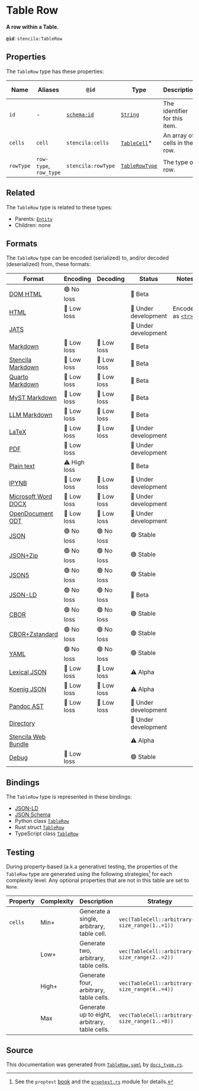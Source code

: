 # Table Row

**A row within a Table.**

**`@id`**: `stencila:TableRow`

## Properties

The `TableRow` type has these properties:

| Name      | Aliases                | `@id`                                | Type                                                                                                           | Description                   | Inherited from                                                                                   |
| --------- | ---------------------- | ------------------------------------ | -------------------------------------------------------------------------------------------------------------- | ----------------------------- | ------------------------------------------------------------------------------------------------ |
| `id`      | -                      | [`schema:id`](https://schema.org/id) | [`String`](https://github.com/stencila/stencila/blob/main/docs/reference/schema/data/string.md)                | The identifier for this item. | [`Entity`](https://github.com/stencila/stencila/blob/main/docs/reference/schema/other/entity.md) |
| `cells`   | `cell`                 | `stencila:cells`                     | [`TableCell`](https://github.com/stencila/stencila/blob/main/docs/reference/schema/works/table-cell.md)*       | An array of cells in the row. | -                                                                                                |
| `rowType` | `row-type`, `row_type` | `stencila:rowType`                   | [`TableRowType`](https://github.com/stencila/stencila/blob/main/docs/reference/schema/works/table-row-type.md) | The type of row.              | -                                                                                                |

## Related

The `TableRow` type is related to these types:

- Parents: [`Entity`](https://github.com/stencila/stencila/blob/main/docs/reference/schema/other/entity.md)
- Children: none

## Formats

The `TableRow` type can be encoded (serialized) to, and/or decoded (deserialized) from, these formats:

| Format                                                                                               | Encoding     | Decoding   | Status              | Notes                                                                             |
| ---------------------------------------------------------------------------------------------------- | ------------ | ---------- | ------------------- | --------------------------------------------------------------------------------- |
| [DOM HTML](https://github.com/stencila/stencila/blob/main/docs/reference/formats/dom.html.md)        | 🟢 No loss    |            | 🔶 Beta              |                                                                                   |
| [HTML](https://github.com/stencila/stencila/blob/main/docs/reference/formats/html.md)                | 🔷 Low loss   |            | 🚧 Under development | Encoded as [`<tr>`](https://developer.mozilla.org/en-US/docs/Web/HTML/Element/tr) |
| [JATS](https://github.com/stencila/stencila/blob/main/docs/reference/formats/jats.md)                |              |            | 🚧 Under development |                                                                                   |
| [Markdown](https://github.com/stencila/stencila/blob/main/docs/reference/formats/md.md)              | 🔷 Low loss   | 🔷 Low loss | 🔶 Beta              |                                                                                   |
| [Stencila Markdown](https://github.com/stencila/stencila/blob/main/docs/reference/formats/smd.md)    | 🔷 Low loss   | 🔷 Low loss | 🔶 Beta              |                                                                                   |
| [Quarto Markdown](https://github.com/stencila/stencila/blob/main/docs/reference/formats/qmd.md)      | 🔷 Low loss   | 🔷 Low loss | 🔶 Beta              |                                                                                   |
| [MyST Markdown](https://github.com/stencila/stencila/blob/main/docs/reference/formats/myst.md)       | 🔷 Low loss   | 🔷 Low loss | 🔶 Beta              |                                                                                   |
| [LLM Markdown](https://github.com/stencila/stencila/blob/main/docs/reference/formats/llmd.md)        | 🔷 Low loss   | 🔷 Low loss | 🔶 Beta              |                                                                                   |
| [LaTeX](https://github.com/stencila/stencila/blob/main/docs/reference/formats/latex.md)              | 🔷 Low loss   | 🔷 Low loss | 🚧 Under development |                                                                                   |
| [PDF](https://github.com/stencila/stencila/blob/main/docs/reference/formats/pdf.md)                  | 🔷 Low loss   |            | 🚧 Under development |                                                                                   |
| [Plain text](https://github.com/stencila/stencila/blob/main/docs/reference/formats/text.md)          | ⚠️ High loss |            | 🔶 Beta              |                                                                                   |
| [IPYNB](https://github.com/stencila/stencila/blob/main/docs/reference/formats/ipynb.md)              | 🔷 Low loss   | 🔷 Low loss | 🚧 Under development |                                                                                   |
| [Microsoft Word DOCX](https://github.com/stencila/stencila/blob/main/docs/reference/formats/docx.md) | 🔷 Low loss   | 🔷 Low loss | 🚧 Under development |                                                                                   |
| [OpenDocument ODT](https://github.com/stencila/stencila/blob/main/docs/reference/formats/odt.md)     | 🔷 Low loss   | 🔷 Low loss | 🚧 Under development |                                                                                   |
| [JSON](https://github.com/stencila/stencila/blob/main/docs/reference/formats/json.md)                | 🟢 No loss    | 🟢 No loss  | 🟢 Stable            |                                                                                   |
| [JSON+Zip](https://github.com/stencila/stencila/blob/main/docs/reference/formats/json.zip.md)        | 🟢 No loss    | 🟢 No loss  | 🟢 Stable            |                                                                                   |
| [JSON5](https://github.com/stencila/stencila/blob/main/docs/reference/formats/json5.md)              | 🟢 No loss    | 🟢 No loss  | 🟢 Stable            |                                                                                   |
| [JSON-LD](https://github.com/stencila/stencila/blob/main/docs/reference/formats/jsonld.md)           | 🟢 No loss    | 🟢 No loss  | 🔶 Beta              |                                                                                   |
| [CBOR](https://github.com/stencila/stencila/blob/main/docs/reference/formats/cbor.md)                | 🟢 No loss    | 🟢 No loss  | 🟢 Stable            |                                                                                   |
| [CBOR+Zstandard](https://github.com/stencila/stencila/blob/main/docs/reference/formats/cbor.zstd.md) | 🟢 No loss    | 🟢 No loss  | 🟢 Stable            |                                                                                   |
| [YAML](https://github.com/stencila/stencila/blob/main/docs/reference/formats/yaml.md)                | 🟢 No loss    | 🟢 No loss  | 🟢 Stable            |                                                                                   |
| [Lexical JSON](https://github.com/stencila/stencila/blob/main/docs/reference/formats/lexical.md)     | 🔷 Low loss   | 🔷 Low loss | ⚠️ Alpha            |                                                                                   |
| [Koenig JSON](https://github.com/stencila/stencila/blob/main/docs/reference/formats/koenig.md)       | 🔷 Low loss   | 🔷 Low loss | ⚠️ Alpha            |                                                                                   |
| [Pandoc AST](https://github.com/stencila/stencila/blob/main/docs/reference/formats/pandoc.md)        | 🔷 Low loss   | 🔷 Low loss | 🚧 Under development |                                                                                   |
| [Directory](https://github.com/stencila/stencila/blob/main/docs/reference/formats/directory.md)      |              |            | 🚧 Under development |                                                                                   |
| [Stencila Web Bundle](https://github.com/stencila/stencila/blob/main/docs/reference/formats/swb.md)  |              |            | ⚠️ Alpha            |                                                                                   |
| [Debug](https://github.com/stencila/stencila/blob/main/docs/reference/formats/debug.md)              | 🔷 Low loss   |            | 🟢 Stable            |                                                                                   |

## Bindings

The `TableRow` type is represented in these bindings:

- [JSON-LD](https://stencila.org/TableRow.jsonld)
- [JSON Schema](https://stencila.org/TableRow.schema.json)
- Python class [`TableRow`](https://github.com/stencila/stencila/blob/main/python/python/stencila/types/table_row.py)
- Rust struct [`TableRow`](https://github.com/stencila/stencila/blob/main/rust/schema/src/types/table_row.rs)
- TypeScript class [`TableRow`](https://github.com/stencila/stencila/blob/main/ts/src/types/TableRow.ts)

## Testing

During property-based (a.k.a generative) testing, the properties of the `TableRow` type are generated using the following strategies[^1] for each complexity level. Any optional properties that are not in this table are set to `None`.

| Property | Complexity | Description                                   | Strategy                                         |
| -------- | ---------- | --------------------------------------------- | ------------------------------------------------ |
| `cells`  | Min+       | Generate a single, arbitrary, table cell.     | `vec(TableCell::arbitrary(), size_range(1..=1))` |
|          | Low+       | Generate two, arbitrary, table cells.         | `vec(TableCell::arbitrary(), size_range(2..=2))` |
|          | High+      | Generate four, arbitrary, table cells.        | `vec(TableCell::arbitrary(), size_range(4..=4))` |
|          | Max        | Generate up to eight, arbitrary, table cells. | `vec(TableCell::arbitrary(), size_range(1..=8))` |

## Source

This documentation was generated from [`TableRow.yaml`](https://github.com/stencila/stencila/blob/main/schema/TableRow.yaml) by [`docs_type.rs`](https://github.com/stencila/stencila/blob/main/rust/schema-gen/src/docs_type.rs).

[^1]: See the `proptest` [book](https://proptest-rs.github.io/proptest/) and the [`proptest.rs`](https://github.com/stencila/stencila/blob/main/rust/schema/src/proptests.rs) module for details.
